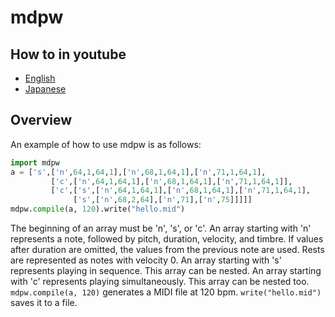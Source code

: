 # mdpw

## How to in youtube
- [English](https://youtu.be/YkBtc0jgHjk)
- [Japanese](https://youtu.be/LU0w-Ieol3Q)

 ## Overview
 An example of how to use mdpw is as follows:
```python
import mdpw
a = ['s',['n',64,1,64,1],['n',68,1,64,1],['n',71,1,64,1],
         ['c',['n',64,1,64,1],['n',68,1,64,1],['n',71,1,64,1]],
         ['c',['s',['n',64,1,64,1],['n',68,1,64,1],['n',71,1,64,1],
              ['s',['n',68,2,64],['n',71],['n',75]]]]]
mdpw.compile(a, 120).write("hello.mid")
```

The beginning of an array must be 'n', 's', or 'c'.
An array starting with 'n' represents a note, followed by pitch, duration, velocity, and timbre. If values after duration are omitted, the values from the previous note are used. Rests are represented as notes with velocity 0.
An array starting with 's' represents playing in sequence. This array can be nested.
An array starting with 'c' represents playing simultaneously. This array can be nested too.
`mdpw.compile(a, 120)` generates a MIDI file at 120 bpm.
`write("hello.mid")` saves it to a file.

